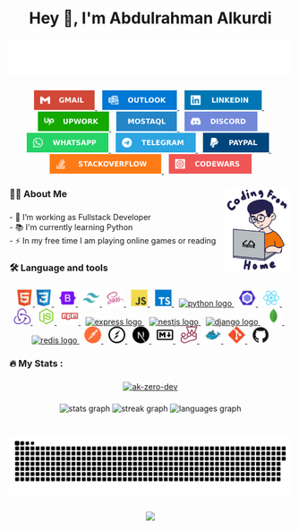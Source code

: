 <h1 align="center">Hey 👋, I'm Abdulrahman Alkurdi</h1>

###
<div align="center">
  <img
      src="./images/title/fullstack-developer.svg"
      alt="Typing SVG"
  />
</div>

###

<div align="center">
  <a href="mailto:AK-ZeRo@outlook.com"
    ><img src="./images/profile/gmail.svg" height="35" alt="gmail logo" />
  </a>
 <img width="5" />
  <a href="mailto:AK-ZeRo@outlook.com"
    ><img
      src="./images/profile/outlook.svg"
      height="35"
      alt="microsoft-outlook logo"
    />
  </a>
 <img width="5" />
  <a
    href="https://www.linkedin.com/in/ak-zero/"
    target="_blank"
    rel="noopener noreferrer"
    ><img src="./images/profile/linkedin.svg" height="35" alt="linkedin logo" />
  </a>
 <img width="5" />
  <a
    href="https://www.upwork.com/freelancers/~01b43b0a08fe7e1b4d"
    target="_blank"
    rel="noopener noreferrer"
    ><img src="./images/profile/upwork.svg" height="35" alt="linkedin logo" />
  </a>
 <img width="5" />
  <a
    href="https://mostaql.com/u/AkZeRo"
    target="_blank"
    rel="noopener noreferrer"
    ><img src="./images/profile/mostaql.svg" height="35" alt="linkedin logo" />
  </a>
 <img width="5" />
  <a
    href="https://discordapp.com/users/akzero"
    target="_blank"
    rel="noopener noreferrer"
    ><img src="./images/profile/discord.svg" height="35" alt="discord logo"
  /></a>
 <img width="5" />
  <a
    href="https://wa.me/+201224620279"
    target="_blank"
    rel="noopener noreferrer"
    ><img src="./images/profile/whatsapp.svg" height="35" alt="whatsapp logo" />
  </a>
 <img width="5" />
  <a href="https://t.me/AkZeRo_Dev" target="_blank" rel="noopener noreferrer"
    ><img src="./images/profile/telegram.svg" height="35" alt="telegram logo" />
  </a>
 <img width="5" />
  <a href="http://paypal.me/akzeroHQ" target="_blank" rel="noopener noreferrer"
    ><img src="./images/profile/paypal.svg" height="35" alt="paypal logo" />
  </a>
 <img width="5" />
  <a
    href="https://stackoverflow.com/users/21896174/abdulrahman-alkurdi?tab=profile"
    target="_blank"
    rel="noopener noreferrer"
    ><img
      src="./images/profile/stack-overflow.svg"
      height="35"
      alt="stackoverflow logo"
    />
  </a>
 <img width="5" />
  <a
    href="https://www.codewars.com/users/Ak-ZeRo"
    target="_blank"
    rel="noopener noreferrer"
    ><img
      src="./images/profile/code-wars.svg"
      height="35"
      alt="codewars logo"
    />
  </a>
</div>

###

<img align="right" height="150" src="./images/coding/Coding-From-Home.gif" />

###

<h3 align="left">👩‍💻 About Me</h3>

###

<p align="left">
  - 🔭 I’m working as Fullstack Developer <br />- 📚 I'm currently learning
  Python <br />- ⚡ In my free time I am playing online games or reading
</p>

###

<h3 align="left">🛠 Language and tools</h3>

###

<div align="center">
  <a href="https://www.w3.org/html/" target="_blank" rel="noreferrer">
    <img
      src="./images/languages&tools/html5-original.svg"
      height="30"
      alt="html5 logo"
    />
  </a>

  
  <a href="https://www.w3schools.com/css/" target="_blank" rel="noreferrer">
    <img
      src="./images/languages&tools/css3-original.svg"
      height="30"
      alt="css3 logo"
    />
  </a>

   <img width="5" />
  <a href="https://getbootstrap.com" target="_blank" rel="noreferrer">
    <img
      src="./images/languages&tools/bootstrap-original.svg"
      height="30"
      alt="bootstrap logo"
    />
  </a>

   <img width="5" />
  <a href="https://tailwindcss.com/" target="_blank" rel="noreferrer">
    <img
      src="./images/languages&tools/tailwindcss-icon.svg"
      height="30"
      alt="tailwindcss logo"
    />
  </a>

   <img width="5" />
  <a href="https://sass-lang.com" target="_blank" rel="noreferrer">
    <img
      src="./images/languages&tools/sass-original.svg"
      height="30"
      alt="sass logo"
    />
  </a>

   <img width="5" />
  <a
    href="https://developer.mozilla.org/en-US/docs/Web/JavaScript"
    target="_blank"
    rel="noreferrer"
  >
    <img
      src="./images/languages&tools/javascript-original.svg"
      height="30"
      alt="javascript logo"
    />
  </a>

   <img width="5" />
  <a href="https://www.typescriptlang.org/" target="_blank" rel="noreferrer">
    <img
      src="./images/languages&tools/typescript-original.svg"
      height="30"
      alt="typescript logo"
    />
  </a>

  <img width="5" />
  <a href="https://www.python.org/" target="_blank" rel="noreferrer">
    <img src="https://cdn.jsdelivr.net/gh/devicons/devicon/icons/python/python-original.svg" height="40" alt="python logo"  />
  </a>

   <img width="5" />
  <a href="https://eslint.org/" target="_blank" rel="noreferrer">
    <img
      src="./images/languages&tools/eslint-original.svg"
      height="30"
      alt="eslint logo"
    />
  </a>

   <img width="5" />
  <a href="https://reactjs.org/" target="_blank" rel="noreferrer">
    <img
      src="./images/languages&tools/react-original.svg"
      height="30"
      alt="react logo"
    />
  </a>

   <img width="5" />
  <a href="https://redux.js.org" target="_blank" rel="noreferrer">
    <img
      src="./images/languages&tools/redux-original.svg"
      height="30"
      alt="redux logo"
    />
  </a>

   <img width="5" />
  <a href="https://nodejs.org" target="_blank" rel="noreferrer">
    <img
      src="./images/languages&tools/nodejs-original.svg"
      height="30"
      1
      alt="nodejs logo"
    />
  </a>

   <img width="5" />
  <a href="https://www.npmjs.com/" target="_blank" rel="noreferrer">
    <img
      src="./images/languages&tools/npm-original-wordmark.svg"
      height="30"
      alt="npm logo"
    />
  </a>

   <img width="5" />
  <a href="https://expressjs.com/" target="_blank" rel="noreferrer">
    <img
      src="https://cdn.jsdelivr.net/gh/devicons/devicon/icons/express/express-original.svg"
      height="30"
      alt="express logo"
    />
  </a>

  <img width="5" />
  <a href="https://nestjs.com/" target="_blank" rel="noreferrer">
    <img src="https://nestjs.com/logo-small-gradient.76616405.svg" height="40" alt="nestjs logo"  />
  </a>

  <img width="5" />
  <a href="https://www.djangoproject.com/" target="_blank" rel="noreferrer">
    <img src="https://cdn.jsdelivr.net/gh/devicons/devicon/icons/django/django-plain.svg" height="40" alt="django logo"  />
  </a>
  
   <img width="5" />
  <a href="https://www.mongodb.com/" target="_blank" rel="noreferrer">
    <img
      src="./images/languages&tools/mongodb-original.svg"
      height="30"
      alt="mongodb logo"
    />
  </a>

  <img width="5" />
  <a href="https://redis.io/" target="_blank" rel="noreferrer">
    <img src="https://cdn.jsdelivr.net/gh/devicons/devicon/icons/redis/redis-original.svg" height="40" alt="redis logo"  />
  </a>

   <img width="5" />
  <a href="https://postman.com" target="_blank" rel="noreferrer">
    <img
      src="./images/languages&tools/getpostman-icon.svg"
      height="30"
      alt="postman logo"
    />
  </a>

   <img width="5" />
  <a href="https://socket.io/" target="_blank" rel="noreferrer">
    <img
      src="./images/languages&tools/socketio-original.svg"
      height="30"
      alt="socketio logo"
    />
  </a>

   <img width="5" />
  <a href="https://nextjs.org/" target="_blank" rel="noreferrer">
    <img
      src="./images/languages&tools/nextjs-original.svg"
      height="30"
      alt="nextjs logo"
    />
  </a>

   <img width="5" />
  <a href="https://www.markdownguide.org/" target="_blank" rel="noreferrer">
    <img
      src="./images/languages&tools/markdown-original.svg"
      height="30"
      alt="markdown logo"
    />
  </a>

   <img width="5" />
  <a href="https://jestjs.io" target="_blank" rel="noreferrer">
    <img
      src="./images/languages&tools/jest-plain.svg"
      height="30"
      alt="jest logo"
    />
  </a>

   <img width="5" />
  <a href="https://www.docker.com/" target="_blank" rel="noreferrer">
    <img
      src="./images/languages&tools/docker-original.svg"
      height="30"
      alt="docker logo"
    />
  </a>

   <img width="5" />
  <a href="https://git-scm.com/" target="_blank" rel="noreferrer">
    <img
      src="./images/languages&tools/git-original.svg"
      height="30"
      alt="git logo"
    />
  </a>

   <img width="5" />
  <a href="https://github.com/" target="_blank" rel="noreferrer">
    <img
      src="./images/languages&tools/github-original.svg"
      height="30"
      alt="github logo"
    />
  </a>
</div>

###

<h3 align="left">🔥 My Stats :</h3>

###

<p align="center">
  <a href="https://github.com/ryo-ma/github-profile-trophy"
    ><img
      src="https://github-profile-trophy.vercel.app/?username=ak-zero-dev&theme=dracula"
      alt="ak-zero-dev"
  /></a>
</p>

###

<div align="center">
  <img
    src="https://github-readme-stats.vercel.app/api?username=Ak-ZeRo-Dev&hide_title=false&show_icons=true&disable_animations=false&theme=dracula&locale=en&hide_border=false"
    height="150"
    alt="stats graph"
  />
  <img
    src="https://streak-stats.demolab.com?user=Ak-ZeRo-Dev&locale=en&mode=daily&theme=dracula&hide_border=false&border_radius=5"
    height="150"
    alt="streak graph"
  />
  <img
    src="https://github-readme-stats.vercel.app/api/top-langs?username=Ak-ZeRo-Dev&locale=en&hide_title=false&layout=compact&card_width=320&langs_count=5&theme=dracula&hide_border=false"
    height="150"
    alt="languages graph"
  />
</div>

###

<br clear="both" />

<div align="center">
  <img
    src="https://github.com/Ak-ZeRo-Dev/Ak-ZeRo-Dev/blob/output/github-contribution-grid-snake-dark.svg"
    alt="Snake animation"
  />
</div>

###

<div align="center">
  <img src="https://profile-counter.glitch.me/Ak-ZeRo-Dev/count.svg?" />
</div>

###
